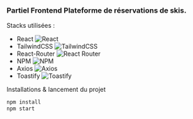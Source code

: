 ### Partiel Frontend Plateforme de réservations de skis.

Stacks utilisées : 
- React
![React](https://img.shields.io/badge/react-%2320232a.svg?style=for-the-badge&logo=react&logoColor=%2361DAFB)
- TailwindCSS
![TailwindCSS](https://img.shields.io/badge/tailwindcss-%2338B2AC.svg?style=for-the-badge&logo=tailwind-css&logoColor=white)
- React-Router
![React Router](https://img.shields.io/badge/React_Router-CA4245?style=for-the-badge&logo=react-router&logoColor=white)
- NPM
![NPM](https://img.shields.io/badge/NPM-%23000000.svg?style=for-the-badge&logo=npm&logoColor=white)
- Axios
![Axios](https://img.shields.io/badge/axios-%2307405e.svg?style=for-the-badge&logo=axios&logoColor=%23F7DF1E)
- Toastify
![Toastify](https://img.shields.io/badge/Toastify-%23FF0000.svg?style=for-the-badge&logo=toastify&logoColor=white)


Installations & lancement du projet

```bash
npm install
npm start
```
